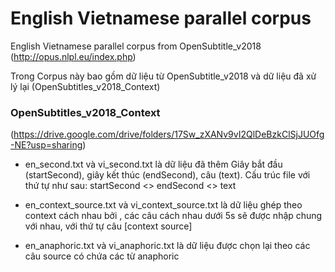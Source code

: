 # English Vietnamese parallel corpus
English Vietnamese parallel corpus from OpenSubtitle_v2018 (http://opus.nlpl.eu/index.php)

Trong Corpus này bao gồm dữ liệu từ OpenSubtitle_v2018 và dữ liệu đã xử lý lại (OpenSubtitles_v2018_Context)

### OpenSubtitles_v2018_Context 
(https://drive.google.com/drive/folders/17Sw_zXANv9vI2QlDeBzkClSjJUOfg-NE?usp=sharing)
* en_second.txt và vi_second.txt là dữ liệu đã thêm Giây bắt đầu (startSecond), giây kết thúc (endSecond), câu (text). Cấu trúc file với thứ tự như sau:
        startSecond <> endSecond <> text

* en_context_source.txt và vi_context_source.txt là dữ liệu ghép theo context cách nhau bởi <BOS>, các câu cách nhau dưới 5s sẽ được nhập chung với nhau, với thứ tự câu [context <BOS> source]
  
* en_anaphoric.txt và vi_anaphoric.txt là dữ liệu được chọn lại theo các câu source có chứa các từ anaphoric
